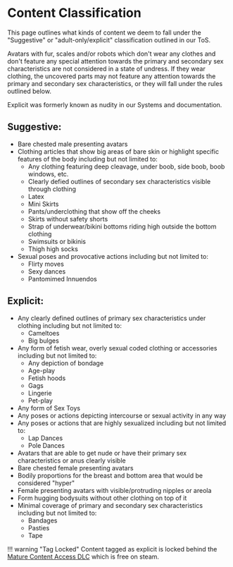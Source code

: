 # Content Classification
This page outlines what kinds of content we deem to fall under the "Suggestive" or "adult-only/explicit" classification outlined in our ToS.

Avatars with fur, scales and/or robots which don't wear any clothes and don't feature any special attention towards the primary and secondary sex characteristics are not considered in a state of undress. If they wear clothing, the uncovered parts may not feature any attention towards the primary and secondary sex characteristics, or they will fall under the rules outlined below.

Explicit was formerly known as nudity in our Systems and documentation.

## Suggestive:
- Bare chested male presenting avatars
- Clothing articles that show big areas of bare skin or highlight specific features of the body including but not limited to:
    - Any clothing featuring deep cleavage, under boob, side boob, boob windows, etc.
    - Clearly defied outlines of secondary sex characteristics visible through clothing
    - Latex
    - Mini Skirts
    - Pants/underclothing that show off the cheeks
    - Skirts without safety shorts
    - Strap of underwear/bikini bottoms riding high outside the bottom clothing
    - Swimsuits or bikinis
    - Thigh high socks
- Sexual poses and provocative actions including but not limited to:
    - Flirty moves
    - Sexy dances
    - Pantomimed Innuendos

## Explicit:
- Any clearly defined outlines of primary sex characteristics under clothing including but not limited to:
    - Cameltoes
    - Big bulges
- Any form of fetish wear, overly sexual coded clothing or accessories including but not limited to:
    - Any depiction of bondage
    - Age-play
    - Fetish hoods
    - Gags
    - Lingerie
    - Pet-play
- Any form of Sex Toys
- Any poses or actions depicting intercourse or sexual activity in any way
- Any poses or actions that are highly sexualized including but not limited to:
    - Lap Dances
    - Pole Dances
- Avatars that are able to get nude or have their primary sex characteristics or anus clearly visible
- Bare chested female presenting avatars
- Bodily proportions for the breast and bottom area that would be considered "hyper"
- Female presenting avatars with visible/protruding nipples or areola
- Form hugging bodysuits without other clothing on top of it
- Minimal coverage of primary and secondary sex characteristics including but not limited to:
    - Bandages
    - Pasties
    - Tape

!!! warning "Tag Locked"
    Content tagged as explicit is locked behind the [Mature Content Access DLC](../../chilloutvr/faq/mature-content-access-dlc.md) which is free
    on steam.


